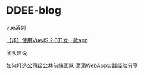 # DDEE-blog

vue系列

[【译】使用VueJS 2.0开发一款app](https://github.com/DDFE/vue-blog/issues/1)

团队建设

[如何打造公司级公共前端团队](https://github.com/DDFE/vue-blog/issues/2)
[滴滴WebApp实践经验分享](https://github.com/DDFE/vue-blog/issues/3)
